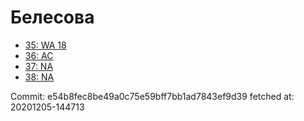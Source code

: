 # Белесова
- [35: WA 18](35.md)
- [36: AC](36.md)
- [37: NA](37.md)
- [38: NA](38.md)

Commit: e54b8fec8be49a0c75e59bff7bb1ad7843ef9d39
 fetched at: 20201205-144713
